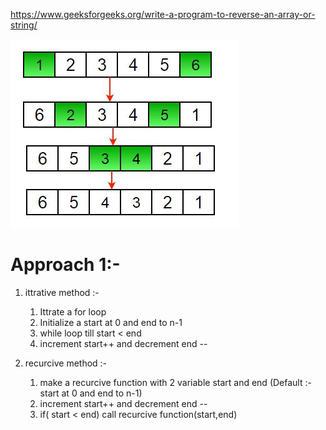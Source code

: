 https://www.geeksforgeeks.org/write-a-program-to-reverse-an-array-or-string/

<p>
<img src="reverse.jpeg">
</br>
</p>

# Approach 1:- 
1. ittrative method :-
   1. Ittrate a for loop 
   2. Initialize a start at 0 and end to n-1
   3. while loop till start < end
   4. increment start++ and decrement end --

2. recurcive method :-
   1. make a recurcive function with 2 variable start and end (Default :- start at 0 and end to n-1)
   2. increment start++ and decrement end --
   3. if( start < end) call recurcive function(start,end)
